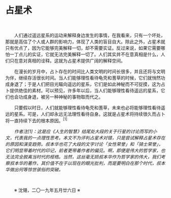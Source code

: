 # 占星术

&emsp;&emsp;

&emsp;&emsp;人们通过遥远星系的运动来解释身边发生的事情，在我看来，只有一个坏处，那就是高估了个人或人群的影响力，体现了人类的盲目自大。除此之外，占星术就只有优点了，因为它能够完美解释一切，却不需要实证。反过来说，如果它需要哪怕一丁点儿的实证，它就无法完美解释一切了。人们其实并不在意真相是什么，人们只在意对真相的诠释。这就为占星术提供广阔的解释空间。

&emsp;&emsp;在漫长的岁月中，占卜存在的时间比人类文明的时间长很多，并且还将与文明为伴，继续存活很长时间。当人们能够理性看待龟壳和蓍草的时候，它们就悄然功成身退了；于是人们把目光瞄向遥远的星系，它们是如此神秘而不可捉摸，这为占卜提供绝佳的素材。可以预见，许多年以后，当人们能够理性看待遥远的星系，它们也会功成身退，被另一种神秘的事物取而代之。

&emsp;&emsp;只要假以时日，人们就能够理性看待龟壳和蓍草，未来也必将能够理性看待遥远的星系。可是，人们却永远无法理性看待自身。这就是占星术将持续很久而占卜将一直持续下去的根本原因。<sup>[1]</sup>

&emsp;&emsp;_作者注[1]：这是应《人生的智慧》结尾处大段的关于行星的讨论而写的小文，代表我的一点理性思考。本文不为评判占星术对错，只是尝试解释占星术存在的原因和演变趋势。叔本华也花了大段的文字讨论「女性荣誉」和「骑士荣誉」，它们明显带着时代的印记，前者更带着作者的偏见。啊，即便是伟大的哲学家，也无法完全脱离当时代的桎梏。当然，这丝毫无损叔本华作为哲学家的伟大，我们考察叔本华的著作，其价值不在于以现在的眼光批判，而是要明白在那个时代，叔本华做出何等惊世骇俗的突破。_

&emsp;&emsp;

&emsp;&emsp;※ 沈翎，二〇一九年五月廿六日 ※